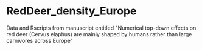 # RedDeer_density_Europe
Data and Rscripts from manuscript entitled "Numerical top-down effects on red deer (Cervus elaphus) are mainly shaped by humans rather than large carnivores across Europe"
